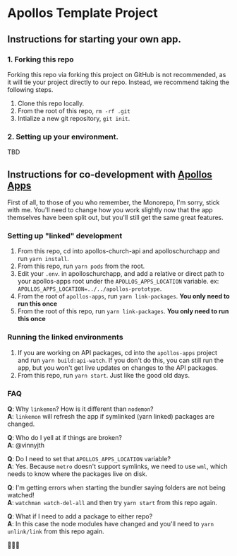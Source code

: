 # Apollos Template Project

## Instructions for starting your own app.

### 1. Forking this repo

Forking this repo via forking this project on GitHub is not recommended, as it will tie your project directly to our repo. Instead, we recommend taking the following steps.

1. Clone this repo locally.
2. From the root of this repo, `rm -rf .git`
3. Intialize a new git repository, `git init`.

### 2. Setting up your environment.

TBD

## Instructions for co-development with [Apollos Apps](https://github.com/ApollosProject/apollos-apps)

First of all, to those of you who remember, the Monorepo, I'm sorry, stick with me. You'll need to change how you work slightly now that the app themselves have been split out, but you'll still get the same great features.

### Setting up "linked" development

1. From this repo, cd into apollos-church-api and apolloschurchapp and run `yarn install`.
2. From this repo, run `yarn pods` from the root.
3. Edit your `.env`. in apolloschurchapp, and add a relative or direct path to your apollos-apps root under the `APOLLOS_APPS_LOCATION` variable. ex: `APOLLOS_APPS_LOCATION=../../apollos-prototype`.
4. From the root of `apollos-apps`, run `yarn link-packages`. **You only need to run this once**
5. From the root of this repo, run `yarn link-packages`. **You only need to run this once**

### Running the linked environments

1. If you are working on API packages, cd into the `apollos-apps` project and run `yarn build:api-watch`.
   If you don't do this, you can still run the app, but you won't get live updates on changes to the API packages.
2. From this repo, run `yarn start`. Just like the good old days.

### FAQ

**Q**: Why `linkemon`? How is it different than `nodemon`?<br>
**A**: `linkemon` will refresh the app if symlinked (yarn linked) packages are changed.

**Q**: Who do I yell at if things are broken?<br>
**A**: @vinnyjth

**Q**: Do I need to set that `APOLLOS_APPS_LOCATION` variable?<br>
**A**: Yes. Because `metro` doesn't support symlinks, we need to use `wml`, which needs to know where the packages live on disk.

**Q**: I'm getting errors when starting the bundler saying folders are not being watched!<br>
**A**: `watchman watch-del-all` and then try `yarn start` from this repo again.

**Q**: What if I need to add a package to either repo?<br>
**A**: In this case the node modules have changed and you'll need to `yarn unlink/link` from this repo again.

🍕🍕🍕
